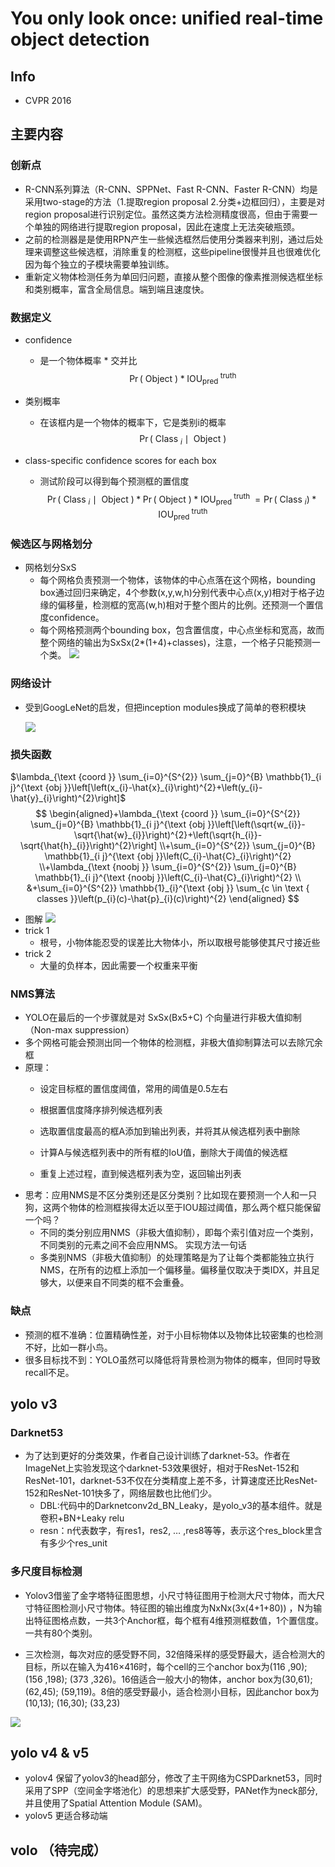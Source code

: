 # You only look once: unified real-time object detection 
## Info
- CVPR 2016

## 主要内容
### 创新点
- R-CNN系列算法（R-CNN、SPPNet、Fast R-CNN、Faster R-CNN）均是采用two-stage的方法（1.提取region proposal 2.分类+边框回归），主要是对region proposal进行识别定位。虽然这类方法检测精度很高，但由于需要一个单独的网络进行提取region proposal，因此在速度上无法突破瓶颈。
- 之前的检测器是是使用RPN产生一些候选框然后使用分类器来判别，通过后处理来调整这些候选框，消除重复的检测框，这些pipeline很慢并且也很难优化因为每个独立的子模块需要单独训练。
- 重新定义物体检测任务为单回归问题，直接从整个图像的像素推测候选框坐标和类别概率，富含全局信息。端到端且速度快。
### 数据定义
- confidence
  - 是一个物体概率 * 交并比
  $$
\operatorname{Pr}(\text { Object }) * \mathrm{IOU}_{\text {pred }}^{\text {truth }}
$$
-  类别概率
   -  在该框内是一个物体的概率下，它是类别i的概率
  $$
\operatorname{Pr}\left(\text { Class }_{i} \mid \text { Object }\right)
$$

- class-specific confidence scores for each box
  - 测试阶段可以得到每个预测框的置信度
$$
  \operatorname{Pr}\left(\text { Class }_{i} \mid \text { Object }\right) * \operatorname{Pr}(\text { Object }) * \mathrm{IOU}_{\text {pred }}^{\text {truth }}=\operatorname{Pr}\left(\text { Class }_{i}\right) * \mathrm{IOU}_{\text {pred }}^{\text {truth }}
$$
### 候选区与网格划分
- 网格划分SxS
  - 每个网格负责预测一个物体，该物体的中心点落在这个网格，bounding box通过回归来确定，4个参数(x,y,w,h)分别代表中心点(x,y)相对于格子边缘的偏移量，检测框的宽高(w,h)相对于整个图片的比例。还预测一个置信度confidence。
  - 每个网格预测两个bounding box，包含置信度，中心点坐标和宽高，故而整个网络的输出为SxSx(2*(1+4)+classes)，注意，一个格子只能预测一个类。
  ![](img/yolo1.jpg)

### 网络设计
- 受到GoogLeNet的启发，但把inception modules换成了简单的卷积模块

  ![](img/2.png)

### 损失函数
$\lambda_{\text {coord }} \sum_{i=0}^{S^{2}} \sum_{j=0}^{B} \mathbb{1}_{i j}^{\text {obj }}\left[\left(x_{i}-\hat{x}_{i}\right)^{2}+\left(y_{i}-\hat{y}_{i}\right)^{2}\right]$
$$
\begin{aligned}+\lambda_{\text {coord }} \sum_{i=0}^{S^{2}} \sum_{j=0}^{B} \mathbb{1}_{i j}^{\text {obj }}\left[\left(\sqrt{w_{i}}-\sqrt{\hat{w}_{i}}\right)^{2}+\left(\sqrt{h_{i}}-\sqrt{\hat{h}_{i}}\right)^{2}\right] \\+\sum_{i=0}^{S^{2}} \sum_{j=0}^{B} \mathbb{1}_{i j}^{\text {obj }}\left(C_{i}-\hat{C}_{i}\right)^{2} \\+\lambda_{\text {noobj }} \sum_{i=0}^{S^{2}} \sum_{j=0}^{B} \mathbb{1}_{i j}^{\text {noobj }}\left(C_{i}-\hat{C}_{i}\right)^{2} \\ &+\sum_{i=0}^{S^{2}} \mathbb{1}_{i}^{\text {obj }} \sum_{c \in \text { classes }}\left(p_{i}(c)-\hat{p}_{i}(c)\right)^{2} \end{aligned}
$$
- 图解
![](img/3.jpg)
- trick 1
  - 根号，小物体能忍受的误差比大物体小，所以取根号能够使其尺寸接近些
- trick 2
  - 大量的负样本，因此需要一个权重来平衡

### NMS算法
- YOLO在最后的一个步骤就是对 SxSx(Bx5+C) 个向量进行非极大值抑制（Non-max suppression）
- 多个网格可能会预测出同一个物体的检测框，非极大值抑制算法可以去除冗余框
- 原理：
  - 设定目标框的置信度阈值，常用的阈值是0.5左右

  - 根据置信度降序排列候选框列表

  - 选取置信度最高的框A添加到输出列表，并将其从候选框列表中删除

  - 计算A与候选框列表中的所有框的IoU值，删除大于阈值的候选框

  - 重复上述过程，直到候选框列表为空，返回输出列表
- 思考：应用NMS是不区分类别还是区分类别？比如现在要预测一个人和一只狗，这两个物体的检测框挨得太近以至于IOU超过阈值，那么两个框只能保留一个吗？
  - 不同的类分别应用NMS（非极大值抑制），即每个索引值对应一个类别，不同类别的元素之间不会应用NMS。
  实现方法一句话
  - 多类别NMS（非极大值抑制）的处理策略是为了让每个类都能独立执行NMS，在所有的边框上添加一个偏移量。偏移量仅取决于类IDX，并且足够大，以便来自不同类的框不会重叠。

### 缺点
- 预测的框不准确：位置精确性差，对于小目标物体以及物体比较密集的也检测不好，比如一群小鸟。
- 很多目标找不到：YOLO虽然可以降低将背景检测为物体的概率，但同时导致recall不足。

## yolo v3
### Darknet53
- 为了达到更好的分类效果，作者自己设计训练了darknet-53。作者在ImageNet上实验发现这个darknet-53效果很好，相对于ResNet-152和ResNet-101，darknet-53不仅在分类精度上差不多，计算速度还比ResNet-152和ResNet-101快多了，网络层数也比他们少。
  - DBL:代码中的Darknetconv2d_BN_Leaky，是yolo_v3的基本组件。就是卷积+BN+Leaky relu
  - resn：n代表数字，有res1，res2, … ,res8等等，表示这个res_block里含有多少个res_unit

### 多尺度目标检测
- Yolov3借鉴了金字塔特征图思想，小尺寸特征图用于检测大尺寸物体，而大尺寸特征图检测小尺寸物体。特征图的输出维度为NxNx(3x(4+1+80)) ，N为输出特征图格点数，一共3个Anchor框，每个框有4维预测框数值，1个置信度。一共有80个类别。

- 三次检测，每次对应的感受野不同，32倍降采样的感受野最大，适合检测大的目标，所以在输入为416×416时，每个cell的三个anchor box为(116 ,90); (156 ,198); (373 ,326)。16倍适合一般大小的物体，anchor box为(30,61); (62,45); (59,119)。8倍的感受野最小，适合检测小目标，因此anchor box为(10,13); (16,30); (33,23)

![](img/yolo3.png)

## yolo v4 & v5
- yolov4 保留了yolov3的head部分，修改了主干网络为CSPDarknet53，同时采用了SPP（空间金字塔池化）的思想来扩大感受野，PANet作为neck部分,并且使用了Spatial Attention Module (SAM)。
- yolov5 更适合移动端

## volo （待完成）